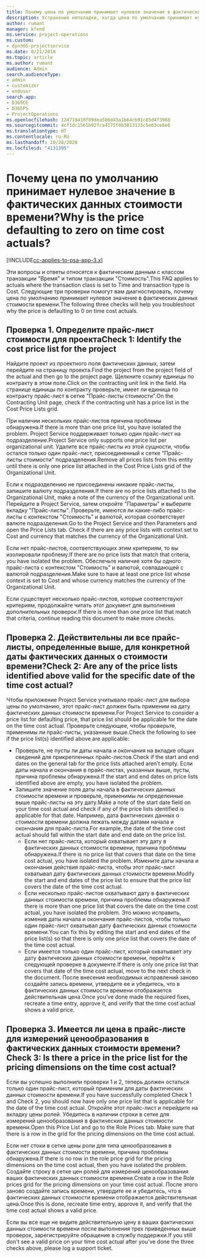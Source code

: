 ```yaml
---
title: Почему цена по умолчанию принимает нулевое значение в фактических данных стоимости времени?
description: Устранение неполадки, когда цена по умолчанию принимает нулевое значение в фактических данных стоимости времени.
author: rumant
manager: kfend
ms.service: project-operations
ms.custom:
- dyn365-projectservice
ms.date: 8/21/2018
ms.topic: article
ms.author: rumant
audience: Admin
search.audienceType:
- admin
- customizer
- enduser
search.app:
- D365CE
- D365PS
- ProjectOperations
ms.openlocfilehash: 124719410f89dea506d43a1b64cb91c85d4f3968
ms.sourcegitcommit: 4cf1dc1561b92fca4175f0b3813133c5e63ce8e6
ms.translationtype: HT
ms.contentlocale: ru-RU
ms.lasthandoff: 10/28/2020
ms.locfileid: "4131395"
---
```

# <a name="why-is-the-price-defaulting-to-zero-on-time-cost-actuals"></a><span data-ttu-id="d41d4-103">Почему цена по умолчанию принимает нулевое значение в фактических данных стоимости времени?</span><span class="sxs-lookup"><span data-stu-id="d41d4-103">Why is the price defaulting to zero on time cost actuals?</span></span>

[!INCLUDE[cc-applies-to-psa-app-3.x](../includes/cc-applies-to-psa-app-3x.md)]

<span data-ttu-id="d41d4-104">Эти вопросы и ответы относятся к фактическим данным с классом транзакции "Время" и типом транзакции "Стоимость".</span><span class="sxs-lookup"><span data-stu-id="d41d4-104">This FAQ applies to actuals where the transaction class is set to Time and transaction type is Cost.</span></span> <span data-ttu-id="d41d4-105">Следующие три проверки помогут вам диагностировать, почему цена по умолчанию принимает нулевое значение в фактических данных стоимости времени.</span><span class="sxs-lookup"><span data-stu-id="d41d4-105">The following three checks will help you troubleshoot why the price is defaulting to 0 on time cost actuals.</span></span>
 
## <a name="check-1-identify-the-cost-price-list-for-the-project"></a><span data-ttu-id="d41d4-106">Проверка 1. Определите прайс-лист стоимости для проекта</span><span class="sxs-lookup"><span data-stu-id="d41d4-106">Check 1: Identify the cost price list for the project</span></span>

<span data-ttu-id="d41d4-107">Найдите проект из проектного поля фактических данных, затем перейдите на страницу проекта.</span><span class="sxs-lookup"><span data-stu-id="d41d4-107">Find the project from the project field of the actual and then go to the project page.</span></span> <span data-ttu-id="d41d4-108">Щелкните ссылку единицы по контракту в этом поле.</span><span class="sxs-lookup"><span data-stu-id="d41d4-108">Click on the contracting unit link in the field.</span></span> <span data-ttu-id="d41d4-109">На странице единицы по контракту проверьте, имеет ли единица по контракту прайс-лист в сетке "Прайс-листы стоимости".</span><span class="sxs-lookup"><span data-stu-id="d41d4-109">On the Contracting Unit page, check if the contracting unit has a price list in the Cost Price Lists grid.</span></span>

<span data-ttu-id="d41d4-110">При наличии нескольких прайс-листов причина проблемы обнаружена.</span><span class="sxs-lookup"><span data-stu-id="d41d4-110">If there is more than one price list, you have isolated the problem.</span></span> <span data-ttu-id="d41d4-111">Project Service поддерживает только один прайс-лист на подразделение.</span><span class="sxs-lookup"><span data-stu-id="d41d4-111">Project Service only supports one price list per organizational unit.</span></span> <span data-ttu-id="d41d4-112">Удалите все прайс-листы из этой сущности, чтобы остался только один прайс-лист, присоединенный к сетке "Прайс-листы стоимости" подразделения.</span><span class="sxs-lookup"><span data-stu-id="d41d4-112">Remove all prices lists from this entity until there is only one price list attached in the Cost Price Lists grid of the Organizational Unit.</span></span>

<span data-ttu-id="d41d4-113">Если к подразделению не присоединены никакие прайс-листы, запишите валюту подразделения.</span><span class="sxs-lookup"><span data-stu-id="d41d4-113">If there are no price lists attached to the Organizational Unit, make a note of the currency of the Organizational unit.</span></span> <span data-ttu-id="d41d4-114">Перейдите в Project Service, затем откройте "Параметры" и выберите вкладку "Прайс-листы". Проверьте, имеются ли какие-либо прайс-листы с контекстом "Стоимость" и валютой, которая соответствует валюте подразделения.</span><span class="sxs-lookup"><span data-stu-id="d41d4-114">Go to the Project Service and then Parameters and open the Price Lists tab. Check if there are any price lists with context set to Cost and currency that matches the currency of the Organizational Unit.</span></span>
 
<span data-ttu-id="d41d4-115">Если нет прайс-листов, соответствующих этим критериям, то вы изолировали проблему.</span><span class="sxs-lookup"><span data-stu-id="d41d4-115">If there are no price lists that match that criteria, you have isolated the problem.</span></span> <span data-ttu-id="d41d4-116">Обеспечьте наличие хотя бы одного прайс-листа с контекстом "Стоимость" и валютой, совпадающей с валютой подразделения.</span><span class="sxs-lookup"><span data-stu-id="d41d4-116">Make sure to have at least one price list whose context is set to Cost and whose currency matches the currency of the Organizational Unit.</span></span>

<span data-ttu-id="d41d4-117">Если существует несколько прайс-листов, которые соответствуют критериям, продолжайте читать этот документ для выполнения дополнительных проверок.</span><span class="sxs-lookup"><span data-stu-id="d41d4-117">If there is more than one price list that match that criteria, continue reading this document to make more checks.</span></span>

## <a name="check-2-are-any-of-the-price-lists-identified-above-valid-for-the-specific-date-of-the-time-cost-actual"></a><span data-ttu-id="d41d4-118">Проверка 2. Действительны ли все прайс-листы, определенные выше, для конкретной даты фактических данных о стоимости времени?</span><span class="sxs-lookup"><span data-stu-id="d41d4-118">Check 2: Are any of the price lists identified above valid for the specific date of the time cost actual?</span></span>

<span data-ttu-id="d41d4-119">Чтобы приложение Project Service учитывало прайс-лист для выбора цены по умолчанию, этот прайс-лист должен быть применим на дату фактических данных стоимости времени.</span><span class="sxs-lookup"><span data-stu-id="d41d4-119">For Project Service to consider a price list for defaulting price, that price list should be applicable for the date on the time cost actual.</span></span> <span data-ttu-id="d41d4-120">Проверьте следующее, чтобы проверьте, применимы ли прайс-листы, указанные выше.</span><span class="sxs-lookup"><span data-stu-id="d41d4-120">Check the following to see if the price list(s) identified above are applicable:</span></span>

- <span data-ttu-id="d41d4-121">Проверьте, не пусты ли даты начала и окончания на вкладке общих сведений для прикрепленных прайс-листов.</span><span class="sxs-lookup"><span data-stu-id="d41d4-121">Check if the start and end dates on the general tab for the price lists attached aren’t empty.</span></span> <span data-ttu-id="d41d4-122">Если даты начала и окончания в прайс-листах, указанных выше, пусты, причина проблемы обнаружена.</span><span class="sxs-lookup"><span data-stu-id="d41d4-122">If the start and end dates on price lists identified above are empty, you have isolated the problem.</span></span> 
- <span data-ttu-id="d41d4-123">Запишите значение поля даты начала в фактических данных стоимости времени и проверьте, применимы ли определенные выше прайс-листы на эту дату.</span><span class="sxs-lookup"><span data-stu-id="d41d4-123">Make a note of the start date field on your time cost actual and check if any of the price lists identified is applicable for that date.</span></span> <span data-ttu-id="d41d4-124">Например, дата фактических данных о стоимости времени должна лежать между датами начала и окончания для прайс-листа.</span><span class="sxs-lookup"><span data-stu-id="d41d4-124">For example, the date of the time cost actual should fall within the start date and end date on the price list.</span></span> 
    - <span data-ttu-id="d41d4-125">Если нет прайс-листа, который охватывает эту дату в фактических данных стоимости времени, причина проблемы обнаружена.</span><span class="sxs-lookup"><span data-stu-id="d41d4-125">If there is no price list that covers that date on the time cost actual, you have isolated the problem.</span></span> <span data-ttu-id="d41d4-126">Измените даты начала и окончания действия прайс-листа, чтобы этот прайс-лист охватывал дату фактических данных стоимости времени.</span><span class="sxs-lookup"><span data-stu-id="d41d4-126">Modify the start and end dates of the price list to ensure that the price list covers the date of the time cost actual.</span></span> 
    - <span data-ttu-id="d41d4-127">Если несколько прайс-листов охватывают дату в фактических данных стоимости времени, причина проблемы обнаружена.</span><span class="sxs-lookup"><span data-stu-id="d41d4-127">If there is more than one price list that covers the date on the time cost actual, you have isolated the problem.</span></span> <span data-ttu-id="d41d4-128">Это можно исправить, изменив даты начала и окончания прайс-листов, чтобы только один прайс-лист охватывал дату фактических данных стоимости времени.</span><span class="sxs-lookup"><span data-stu-id="d41d4-128">You can fix this by editing the start and end dates of the price list(s) so that there is only one price list that covers the date of the time cost actual.</span></span> 
    - <span data-ttu-id="d41d4-129">Если имеется только один прайс-лист, который охватывает эту дату фактических данных стоимости времени, перейти к следующей проверке в документе.</span><span class="sxs-lookup"><span data-stu-id="d41d4-129">If there is only one price list that covers that date of the time cost actual, move to the next check in the document.</span></span>
<span data-ttu-id="d41d4-130">После внесения необходимых исправлений заново создайте запись времени, утвердите ее и убедитесь, что в фактических данных стоимости времени отображается действительная цена.</span><span class="sxs-lookup"><span data-stu-id="d41d4-130">Once you’ve done made the required fixes, recreate a time entry, approve it, and verify that the time cost actual shows a valid price.</span></span>

## <a name="check-3-is-there-a-price-in-the-price-list-for-the-pricing-dimensions-on-the-time-cost-actual"></a><span data-ttu-id="d41d4-131">Проверка 3. Имеется ли цена в прайс-листе для измерений ценообразования в фактических данных стоимости времени?</span><span class="sxs-lookup"><span data-stu-id="d41d4-131">Check 3: Is there a price in the price list for the pricing dimensions on the time cost actual?</span></span>

<span data-ttu-id="d41d4-132">Если вы успешно выполнили проверки 1 и 2, теперь должен остаться только один прайс-лист, который применим для даты фактических данных стоимости времени.</span><span class="sxs-lookup"><span data-stu-id="d41d4-132">If you have successfully completed Check 1 and Check 2, you should now have only one price list that is applicable for the date of the time cost actual.</span></span> <span data-ttu-id="d41d4-133">Откройте этот прайс-лист и перейдите на вкладку цены ролей. Убедитесь в наличии строки в сетке для измерений ценообразования в фактических данных стоимости времени.</span><span class="sxs-lookup"><span data-stu-id="d41d4-133">Open this Price List and go to the Role Prices tab. Make sure that there is a row in the grid for the pricing dimensions on the time cost actual.</span></span>

<span data-ttu-id="d41d4-134">Если нет стоки в сетке цены роли для типа ценообразования в фактических данных стоимости времени, причина проблемы обнаружена.</span><span class="sxs-lookup"><span data-stu-id="d41d4-134">If there is no row in the role price grid for the pricing dimensions on the time cost actual, then you have isolated the problem.</span></span> <span data-ttu-id="d41d4-135">Создайте строку в сетке цен ролей для измерений ценообразования ваших фактических данных стоимости времени.</span><span class="sxs-lookup"><span data-stu-id="d41d4-135">Create a row in the Role prices grid for the pricing dimensions on your time cost actual.</span></span> <span data-ttu-id="d41d4-136">После этого заново создайте запись времени, утвердите ее и убедитесь, что в фактических данных стоимости времени отображается действительная цена.</span><span class="sxs-lookup"><span data-stu-id="d41d4-136">Once this is done, recreate time entry, approve it, and verify that the time cost actual shows a valid price.</span></span>
 
<span data-ttu-id="d41d4-137">Если вы все еще не видите действительную цену в ваших фактических данных стоимости времени после выполнения трех приведенных выше проверок, зарегистрируйте обращение в службу поддержки.</span><span class="sxs-lookup"><span data-stu-id="d41d4-137">If you still don't see a valid price on your time cost actual after you’ve done the three checks above, please log a support ticket.</span></span>



